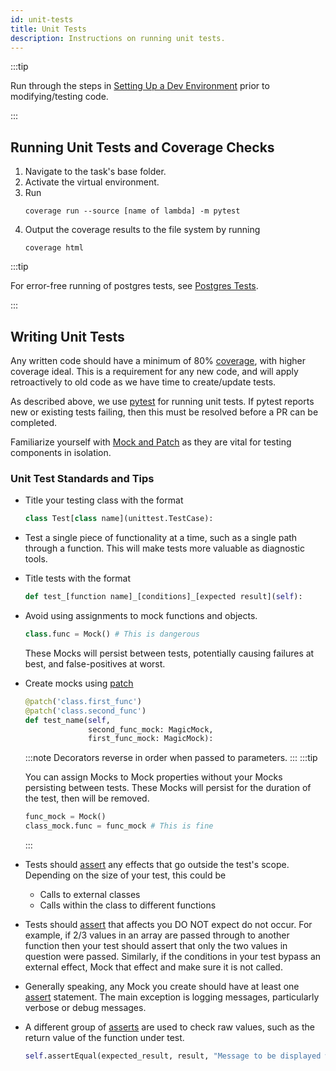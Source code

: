 ```yaml
---
id: unit-tests
title: Unit Tests
description: Instructions on running unit tests.
---
```

:::tip

Run through the steps in [Setting Up a Dev Environment](setup-dev-env) prior to modifying/testing code.

:::
## Running Unit Tests and Coverage Checks
1. Navigate to the task's base folder.
1. Activate the virtual environment.
1. Run
    ```commandline
    coverage run --source [name of lambda] -m pytest
    ```
   <a name="coverage"></a>
1. Output the coverage results to the file system by running
    ```commandline
    coverage html
    ```

:::tip

For error-free running of postgres tests, see [Postgres Tests](postgres-tests).

:::
## Writing Unit Tests
Any written code should have a minimum of 80% [coverage](#coverage), with higher coverage ideal.
This is a requirement for any new code, and will apply retroactively to old code as we have time to create/update tests.

As described above, we use [pytest](https://docs.pytest.org/en/stable/) for running unit tests.
If pytest reports new or existing tests failing, then this must be resolved before a PR can be completed.

Familiarize yourself with [Mock and Patch](https://docs.python.org/3/library/unittest.mock.html) as they are vital for testing components in isolation.

### Unit Test Standards and Tips
- Title your testing class with the format
  ```python
  class Test[class name](unittest.TestCase):
  ```
- Test a single piece of functionality at a time, such as a single path through a function.
  This will make tests more valuable as diagnostic tools.
- Title tests with the format
  ```python
  def test_[function name]_[conditions]_[expected result](self):
  ```
- Avoid using assignments to mock functions and objects.
  ```python
  class.func = Mock() # This is dangerous
  ```
  These Mocks will persist between tests, potentially causing failures at best, and false-positives at worst.
- Create mocks using [patch](https://docs.python.org/3/library/unittest.mock.html#patch)
  ```python
  @patch('class.first_func')
  @patch('class.second_func')
  def test_name(self,
                second_func_mock: MagicMock,
                first_func_mock: MagicMock):
  ```
  :::note
  Decorators reverse in order when passed to parameters.
  :::
  :::tip

  You can assign Mocks to Mock properties without your Mocks persisting between tests.
  These Mocks will persist for the duration of the test, then will be removed.
  ```python
  func_mock = Mock()
  class_mock.func = func_mock # This is fine
  ```
  
  :::
- Tests should [assert](https://docs.python.org/3/library/unittest.mock.html#unittest.mock.Mock.assert_called) any effects that go outside the test's scope.
  Depending on the size of your test, this could be
   - Calls to external classes
   - Calls within the class to different functions
- Tests should [assert](https://docs.python.org/3/library/unittest.mock.html#unittest.mock.Mock.assert_called) that affects you DO NOT expect do not occur.
  For example, if 2/3 values in an array are passed through to another function then your test should assert that only the two values in question were passed.
  Similarly, if the conditions in your test bypass an external effect, Mock that effect and make sure it is not called.
- Generally speaking, any Mock you create should have at least one [assert](https://docs.python.org/3/library/unittest.mock.html#unittest.mock.Mock.assert_called) statement.
  The main exception is logging messages, particularly verbose or debug messages.
- A different group of [asserts](https://docs.python.org/3/library/unittest.html#unittest.TestCase.assertEqual) are used to check raw values, such as the return value of the function under test.
  ```python
  self.assertEqual(expected_result, result, "Message to be displayed when assert fails.")
  ```